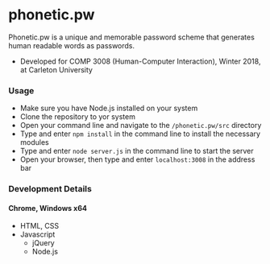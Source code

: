 # phonetic.pw
Phonetic.pw is a unique and memorable password scheme that generates human readable words as passwords. 
* Developed for COMP 3008 (Human-Computer Interaction), Winter 2018, at Carleton University

### Usage
* Make sure you have Node.js installed on your system
* Clone the repository to yor system
* Open your command line and navigate to the ```/phonetic.pw/src``` directory
* Type and enter ```npm install``` in the command line to install the necessary modules
* Type and enter ```node server.js``` in the command line to start the server
* Open your browser, then type and enter ```localhost:3008``` in the address bar

### Development Details
#### Chrome, Windows x64
* HTML, CSS
* Javascript
  * jQuery
  * Node.js
